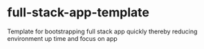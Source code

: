 # full-stack-app-template
Template for bootstrapping full stack app quickly thereby reducing environment up time and focus on app
